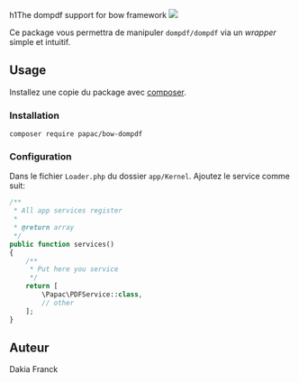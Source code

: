 h1The dompdf support for bow framework <a href="https://travis-ci.org/papac/bow-dompdf" title="Travis branch"><img src="https://img.shields.io/travis/papac/bow-dompdf/master.svg?style=flat-square"/></a>

Ce package vous permettra de manipuler `dompdf/dompdf` via un _wrapper_ simple et intuitif.

## Usage

Installez une copie du package avec [composer](https://getcomposer.org).

### Installation
```
composer require papac/bow-dompdf
```

### Configuration

Dans le fichier `Loader.php` du dossier `app/Kernel`. Ajoutez le service comme suit:


```php
/**
 * All app services register
 *
 * @return array
 */
public function services()
{
    /**
     * Put here you service
     */
    return [
        \Papac\PDFService::class,
        // other
    ];
}
```

## Auteur

Dakia Franck
